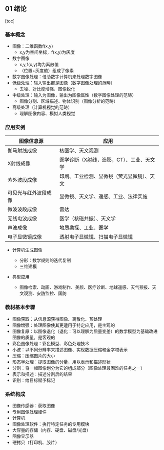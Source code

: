 ## 01 绪论

[toc]

### 基本概念

+ 图像：二维函数f(x,y)
  + x,y为空间坐标，f(x,y)为灰度
+ 数字图像
  + x,y,f(x,y)均为离散值
  + （位置+灰度值）组成了像素
+ 数字图像处理：借助数字计算机来处理数字图像
+ 低级处理：输入输出都是图像（数字图像处理的范畴）
  + 去噪、对比度增强、图像锐化
+ 中级处理：输入为图像，输出为图像属性（数字图像处理的范畴）
  + 图像分割、区域描述、物体识别（图像分析的范畴）
+ 高级处理（计算机视觉的范畴）
  + 理解图像内容、模拟人类视觉

### 应用实例

| 图像信息源           | 应用                                       |
| -------------------- | ------------------------------------------ |
| 伽马射线成像         | 核医学、天文观测                           |
| X射线成像            | 医学诊断（X射线，造影，CT）、工业、天文学  |
| 紫外波段成像         | 印刷、工业检测、显微镜（荧光显微镜）、天文 |
| 可见光与红外波段成像 | 显微镜、天文学、遥感、工业、法律实施       |
| 微波波段成像         | 雷达                                       |
| 无线电波成像         | 医学（核磁共振）、天文学                   |
| 声波成像             | 地质勘探、工业、医学                       |
| 电子显微镜成像       | 透射电子显微镜、扫描电子显微镜             |

+ 计算机生成图像
  + 分形：数学规则的迭代复制
  + 三维建模

+ 典型应用
  + 图像检索、动画、游戏制作、美颜、医疗诊断、地球遥感、天气预报、天文观测、安防监控、国防

### 教材基本步骤

+ 图像获取：从信息源获得图像、离散化、预处理
+ 图像增强：处理图像使其更适用于特定应用，是主观的
+ 图像复原：以图像退化（退化：可以理解为质量变差）的数学模型为基础改进图像的质量，是客观的
+ 彩色图像处理：彩色模型、彩色处理技术
+ 小波：以不同分辨率来描述图像、实现数据压缩和金字塔表示
+ 压缩：压缩图片的大小
+ 形态学处理：提取图像的分量，用以表示和描述形状
+ 分割：将一幅图像划分为它的组成部分（图像处理最困难的任务之一）
+ 表示和描述：描述分割后的结果
+ 识别：给目标赋予标记

### 系统构成

+ 图像传感器：获取图像
+ 专用图像处理硬件
+ 计算机
+ 图像处理软件：执行特定任务的专用模块
+ 大容量的存储（内存、硬盘、磁盘/光盘）
+ 图像显示器
+ 硬拷贝（打印机、胶片）

